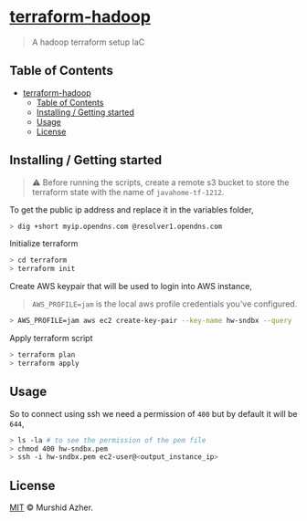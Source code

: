 # [terraform-hadoop](https://github.com/murshidazher/terraform-hadoop)

> A hadoop terraform setup IaC

## Table of Contents

- [terraform-hadoop](#terraform-hadoop)
  - [Table of Contents](#table-of-contents)
  - [Installing / Getting started](#installing--getting-started)
  - [Usage](#usage)
  - [License](#license)

## Installing / Getting started

> ⚠️ Before running the scripts, create a remote s3 bucket to store the terraform state with the name of `javahome-tf-1212`.

To get the public ip address and replace it in the variables folder,

```sh
> dig +short myip.opendns.com @resolver1.opendns.com
```

Initialize terraform

```sh
> cd terraform
> terraform init
```

Create AWS keypair that will be used to login into AWS instance,

> `AWS_PROFILE=jam` is the local aws profile credentials you've configured.

```sh
> AWS_PROFILE=jam aws ec2 create-key-pair --key-name hw-sndbx --query 'KeyMaterial' --output text > hw-sndbx.pem
```

Apply terraform script

```sh
> terraform plan 
> terraform apply
```

## Usage

So to connect using ssh we need a permission of `400` but by default it will be `644`,

```sh
> ls -la # to see the permission of the pem file
> chmod 400 hw-sndbx.pem
> ssh -i hw-sndbx.pem ec2-user@<output_instance_ip>
```

## License

[MIT](./LICENSE) © Murshid Azher.
